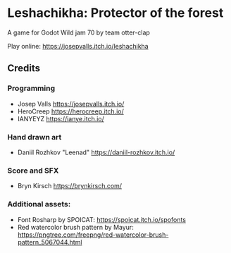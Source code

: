 # Leshachikha: Protector of the forest
A game for Godot Wild jam 70
by team otter-clap

Play online: https://josepvalls.itch.io/leshachikha

## Credits
### Programming
* Josep Valls https://josepvalls.itch.io/
* HeroCreep https://herocreep.itch.io/
* IANYEYZ https://ianye.itch.io/

### Hand drawn art
* Daniil Rozhkov "Leenad" https://daniil-rozhkov.itch.io/

### Score and SFX
* Bryn Kirsch https://brynkirsch.com/

### Additional assets:
* Font Rosharp by SPOICAT: https://spoicat.itch.io/spofonts
* Red watercolor brush pattern by Mayur: https://pngtree.com/freepng/red-watercolor-brush-pattern_5067044.html
